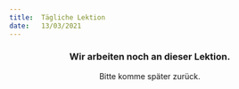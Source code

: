 ```yaml
---
title:  Tägliche Lektion
date:   13/03/2021
---
```


### <center>Wir arbeiten noch an dieser Lektion.</center>
<center>Bitte komme später zurück.</center>